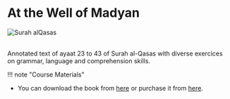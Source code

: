 
# At the Well of Madyan

![Surah alQasas](/img/madyan.jpg)

<br>
Annotated text of ayaat 23 to 43 of Surah al-Qasas with diverse exercices on grammar, language and comprehension skills.

!!! note "Course Materials"

* You can download the book from [here](http://drvaniya.com/wp-content/uploads/2019/08/At-the-Well-of-Madyan-With-Lexical-Grammatical-Notes.pdf) or purchase it from [here](http://islamicshop.in/store/dr-v-abdur-rahim-books/at-the-well-of-madyan-surat-al-qasas-ayat-23-43-with-lexical-grammatical-notes.html).

<br>
